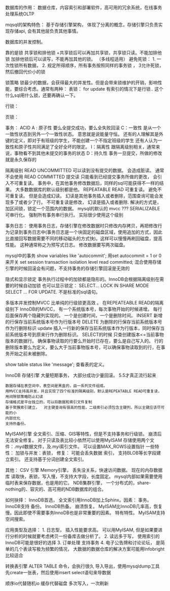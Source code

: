 数据库的作用： 数据仓库，内容索引和部署软件，高可用的冗余系统，在线事务处理系统OLTP

mqsql的架构特色：
    基于存储引擎架构， 体现了分离的概念，存储引擎只负责实现存储api, 会有其他层负责其他事情。
    



数据库的并发控制。

靠的是锁
共享锁和排他锁   +共享锁后可以再加共享锁，共享锁只读。不能加排他锁
            加排他锁后可以读写，不能再加其他的锁。  （多线程适用）
                    避免死锁： 1. 一次性锁所有数据，  2. 规定所得顺序，所有事务按照同样的事务锁 ， 3允许死锁，然后撤回代价小的锁

锁策略
    锁最少的数据，会获得最大的并发性。但是会带来锁维护的开销，影响性能，要综合考虑。通常有两种：
表锁：  for update   有索引的情况下是行锁..   这个什么sql用什么锁，还要再确认一下。

行锁：

页锁：


事务：
ACID
    A : 原子性    要么全提交成功，要么全失败回滚
    C：一致性    是从一个一致性状态到另外一个一致性状态。  意思就是说能量守恒。
        还有的人理解其是外键的定义，即对于有班级的学生，不能创建一个不指定班级的学生
        还有人认为一致性和原子性共同满足了全好全坏的限定。
    I：隔离性    跟隔离级别相关，通常来说，事物看不到其他未提交的事务的状态
    D：持久性   事务一旦提交，所做的修改就是永久保存的

隔离级别
READ UNCOMMITTED 可以读到没有提交的数据。 会造成脏读。   通常不会使用
READ COMMITTED     提交读    只能看到已经提交事务所做的更改， 会引入不可重复读。  事务中，在其他事务修改数据后，同样的sql可能获得不一样的结果。  大多数数据库的默认级别都是他。
REPEATABLE READ 可重复读。 避免不可重复读。  但是会造成幻读。  幻读是其他事务插入或者删除，范围查询可能会发现多了或者少了行。 
        不可重复读是修改， 幻读是插入或者删除.  解决的方式是，加区间锁，锁定一个范围内的数据。   mysql的默认的
        mvcc ???
SERIALIZABLE 可串行化。  强制所有事务串行执行。 实际很少使用这个级别

事务日志：
        使用事务日志，存储引擎在修改数据时只修改内存拷贝，再把修改行为记录到事务日志中(事务日志是一个块固定的磁盘区域，使用追加的方式，因此比直接回写数据需要不同的移动磁头的方式快)。这样可以慢慢再刷回磁盘，提高性能。 这种通常称之为预写式日志。  修改数据要写两次磁盘。
        
mysql中的事务
    show variables like 'autocommit';   用set autocommit = 1 or 0来开关
    set session transaction isolation level read committed;
    混合使用存储引擎的时候回滚会有问题，不支持事务的存储引擎回滚是无效的
    
隐式和显示锁定
    事务执行过程中的加锁都是隐形的。InnoDB会根据隔离级别在需要的时候自动加锁
    也可以显示锁定：
    SELECT... LOCK IN SHARE MODE
    SELECT ... FOR UPDATE. 不是标准的sql语句。


多版本并发控制MVCC   比单纯的行级锁更高效 。 在REPEATEABLE READ的隔离级别下
    InnoDB的MVCC，
            有一个系统版本号，每次事物开始的时候递增。
            每行后面保存两个隐藏列实现的。  一个是创建时间，一个是删除时间。
            INSERT   新增的行保存当前系统版本号作为行版本号
            DELETE 为删除的行保存当前系统版本号作为行删除标识
            update 插入一行新的保存当前系统版本作为行版本，同时保存当前系统版本号到原来行作为删除标识。
            SELECT的时候
                        只查创建版本<=当前事物版本的数据行。 确保事物读取的行要么开始时已存在，要么是自己写入的。
                        行的删除版本要么为定义，要么大于当前事物版本号，可以确保事物读取到的行，在事务开始之前未被删除。

show table status like 'message';
  查看表的定义。 

InnoDB 存储引擎
    大量短期事务， 大部分成功少量回滚。   5.5才真正流行起来
    
    数据存储在表空间中，表空间是黑盒的，由一系列文件组成。
    用MVCC支持高并发，并且实现了四个标准的隔离级别，默认是REPEATABLE READ可重复读，用间隙锁策略防止幻读
    存储格式是平台独立的，可以将数据和索引文件复制
    基于聚簇索引建立，  对主键查询有很高的性能，二级索引必须包含主键列，所以主键应该尽可能的小
    内部优化
    支持热备份。

MyISAM引擎
    全文索引、压缩、GIS等特性，但是不支持事务和行级锁。  崩溃后无法安全修复。  对于只读及表比较小依然可以使用MyISAM
    存储使用两个文件：.myd数据文件，及.myi索引文件。
    可以设置MAX_ROWS设置指针
    一些特性：
        加锁与并发：表锁，
        修复：  可能会丢失数据
        索引， 支持BLOB等长字段建立索引。    还支持基于分词创建全文索引。

其他：
    CSV 引擎
    Memory引擎，  丢失没关系，快速访问数据。  现在的内存数据库
        读取快，表锁，写入慢，不支持大字段，长度固定。  mysql内部如果需要使用临时表来保存数据，也是用的它。
    NDB集群引擎，  一个分布式的，share-nothing的、容灾的、高可用的NDB数据库的组合。

如何抉择：
        InnoDB首选， 全文索引用InnoDB加上Sphinx。因素：
        事务。   InnoDB支持
        备份。 InnoDB热备。
        崩溃恢复。  MyISAM比InnoDB几率高，恢复慢。因此即使不需要事务InnoDB也是非常重要的因素。
特有特性。
        MyISAM支持空间搜索。

应用类型及选择：
    1. 日志型， 插入性能要求高。 可以用MyISAM, 但是如果要进行分析的时候就要考虑拷贝一份备库去做分析了。
    2. 读远多于写，   使用索引的InnoDB可能是很好的选择
    3. 订单处理            支持事务
    4. 电子公告牌和讨论论坛，    是简单的几个表读写极为频繁的情况，  大数据的数据仓库的解决方案可能用Infobright比较适合

转换表引擎
    ALTER TABLE 命令，会执行很久
    导入导出，使用mysqldump工具
    先create一张表，然后使用insert select语句来导数据
    
        



顺序io代替随机io
缓存代替磁盘
多次写入，一次刷新


    

    